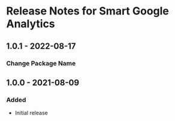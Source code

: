# Release Notes for Smart Google Analytics

## 1.0.1 - 2022-08-17
### Change Package Name

## 1.0.0 - 2021-08-09
### Added
- Initial release
